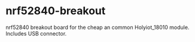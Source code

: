 # nrf52840-breakout
nrf52840 breakout board for the cheap an common Holyiot_18010 module. Includes USB connector.

